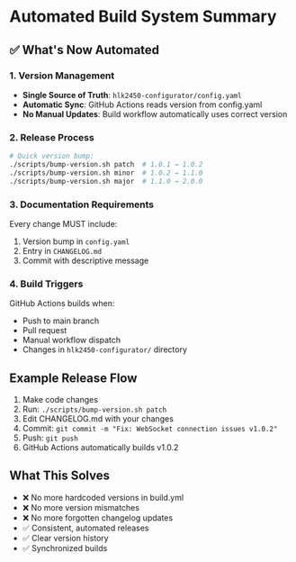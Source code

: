 # Automated Build System Summary

## ✅ What's Now Automated

### 1. Version Management
- **Single Source of Truth**: `hlk2450-configurator/config.yaml`
- **Automatic Sync**: GitHub Actions reads version from config.yaml
- **No Manual Updates**: Build workflow automatically uses correct version

### 2. Release Process
```bash
# Quick version bump:
./scripts/bump-version.sh patch  # 1.0.1 → 1.0.2
./scripts/bump-version.sh minor  # 1.0.2 → 1.1.0
./scripts/bump-version.sh major  # 1.1.0 → 2.0.0
```

### 3. Documentation Requirements
Every change MUST include:
1. Version bump in `config.yaml`
2. Entry in `CHANGELOG.md`
3. Commit with descriptive message

### 4. Build Triggers
GitHub Actions builds when:
- Push to main branch
- Pull request
- Manual workflow dispatch
- Changes in `hlk2450-configurator/` directory

## Example Release Flow

1. Make code changes
2. Run: `./scripts/bump-version.sh patch`
3. Edit CHANGELOG.md with your changes
4. Commit: `git commit -m "Fix: WebSocket connection issues v1.0.2"`
5. Push: `git push`
6. GitHub Actions automatically builds v1.0.2

## What This Solves

- ❌ No more hardcoded versions in build.yml
- ❌ No more version mismatches
- ❌ No more forgotten changelog updates
- ✅ Consistent, automated releases
- ✅ Clear version history
- ✅ Synchronized builds